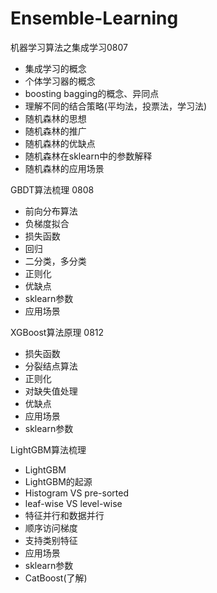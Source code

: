 # Ensemble-Learning
机器学习算法之集成学习0807

- 集成学习的概念 
- 个体学习器的概念
- boosting bagging的概念、异同点
- 理解不同的结合策略(平均法，投票法，学习法)
- 随机森林的思想
- 随机森林的推广
- 随机森林的优缺点
- 随机森林在sklearn中的参数解释
- 随机森林的应用场景

GBDT算法梳理 0808
- 前向分布算法
- 负梯度拟合
- 损失函数
- 回归
- 二分类，多分类
- 正则化
- 优缺点
- sklearn参数
- 应用场景

XGBoost算法原理 0812
- 损失函数
- 分裂结点算法
- 正则化
- 对缺失值处理
- 优缺点
- 应用场景
- sklearn参数

LightGBM算法梳理
- LightGBM
- LightGBM的起源
- Histogram VS pre-sorted
- leaf-wise VS level-wise
- 特征并行和数据并行
- 顺序访问梯度
- 支持类别特征
- 应用场景
- sklearn参数
- CatBoost(了解)
